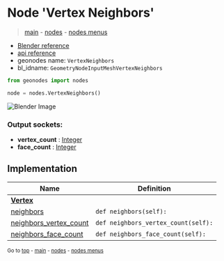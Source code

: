 # Node 'Vertex Neighbors'

> [main](../structure.md) - [nodes](nodes.md) - [nodes menus](nodes_menus.md)

- [Blender reference](https://docs.blender.org/manual/en/latest/modeling/geometry_nodes/mesh/vertex_neighbors.html)
- [api reference](https://docs.blender.org/api/current/bpy.types.GeometryNodeInputMeshVertexNeighbors.html)
- geonodes name: `VertexNeighbors`
- bl_idname: `GeometryNodeInputMeshVertexNeighbors`

```python
from geonodes import nodes

node = nodes.VertexNeighbors()
```

![Blender Image](https://docs.blender.org/manual/en/latest/_images/node-types_GeometryNodeInputMeshVertexNeighbors.webp)

### Output sockets:

- **vertex_count** : [Integer](Integer.md)
- **face_count** : [Integer](Integer.md)

## Implementation

| Name | Definition |
|------|------------|
| **[Vertex](Vertex.md)** |
| [neighbors](Vertex.md#neighbors-property) | `def neighbors(self):` |
| [neighbors_vertex_count](Vertex.md#neighbors_vertex_count-property) | `def neighbors_vertex_count(self):` |
| [neighbors_face_count](Vertex.md#neighbors_face_count-property) | `def neighbors_face_count(self):` |

<sub>Go to [top](#node-Vertex-Neighbors) - [main](../structure.md) - [nodes](nodes.md) - [nodes menus](nodes_menus.md)</sub>

